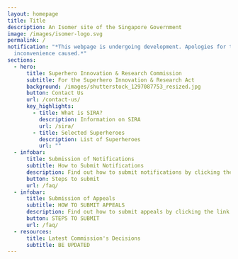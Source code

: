 ```yaml
---
layout: homepage
title: Title
description: An Isomer site of the Singapore Government
image: /images/isomer-logo.svg
permalink: /
notification: "*This webpage is undergoing development. Apologies for the
  inconvenience caused.*"
sections:
  - hero:
      title: Superhero Innovation & Research Commission
      subtitle: For the Superhero Innovation & Research Act
      background: /images/shutterstock_1297087753_resized.jpg
      button: Contact Us
      url: /contact-us/
      key_highlights:
        - title: What is SIRA?
          description: Information on SIRA
          url: /sira/
        - title: Selected Superheroes
          description: List of Superheroes
          url: ""
  - infobar:
      title: Submission of Notifications
      subtitle: How to Submit Notifications
      description: Find out how to submit notifications by clicking the link below.
      button: Steps to submit
      url: /faq/
  - infobar:
      title: Submission of Appeals
      subtitle: HOW TO SUBMIT APPEALS
      description: Find out how to submit appeals by clicking the link below.
      button: STEPS TO SUBMIT
      url: /faq/
  - resources:
      title: Latest Commission's Decisions
      subtitle: BE UPDATED
---
```

